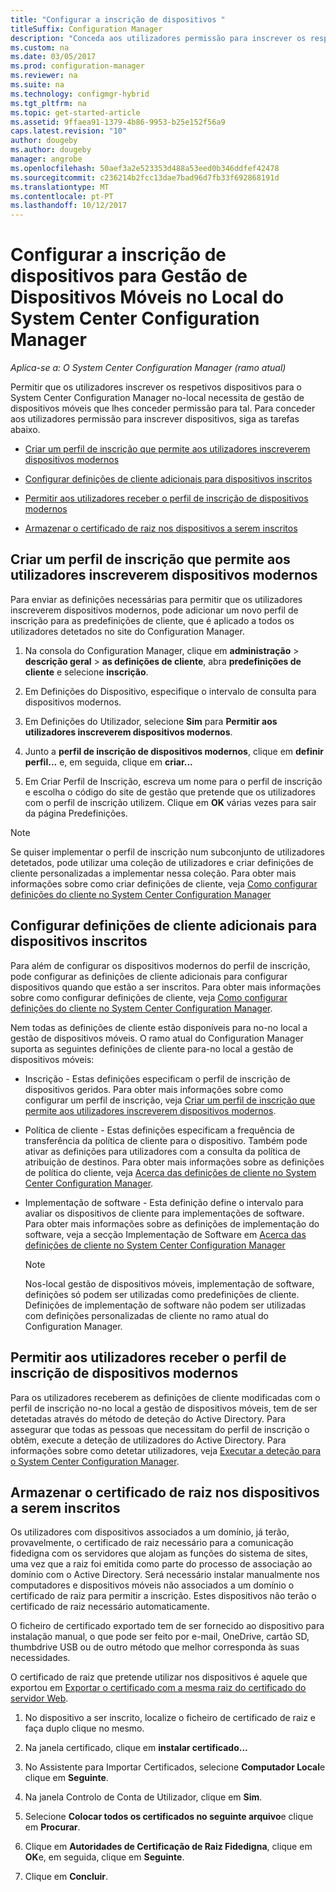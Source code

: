```yaml
---
title: "Configurar a inscrição de dispositivos "
titleSuffix: Configuration Manager
description: "Conceda aos utilizadores permissão para inscrever os respetivos dispositivos para gestão de dispositivos móveis no local no System Center Configuration Manager."
ms.custom: na
ms.date: 03/05/2017
ms.prod: configuration-manager
ms.reviewer: na
ms.suite: na
ms.technology: configmgr-hybrid
ms.tgt_pltfrm: na
ms.topic: get-started-article
ms.assetid: 9ffaea91-1379-4b86-9953-b25e152f56a9
caps.latest.revision: "10"
author: dougeby
ms.author: dougeby
manager: angrobe
ms.openlocfilehash: 50aef3a2e523353d488a53eed0b346ddfef42478
ms.sourcegitcommit: c236214b2fcc13dae7bad96d7fb33f692868191d
ms.translationtype: MT
ms.contentlocale: pt-PT
ms.lasthandoff: 10/12/2017
---
```

# <a name="set-up-device-enrollment-for-on-premises-mobile-device-management-in-system-center-configuration-manager"></a>Configurar a inscrição de dispositivos para Gestão de Dispositivos Móveis no Local do System Center Configuration Manager

*Aplica-se a: O System Center Configuration Manager (ramo atual)*

Permitir que os utilizadores inscrever os respetivos dispositivos para o System Center Configuration Manager no\-local necessita de gestão de dispositivos móveis que lhes conceder permissão para tal. Para conceder aos utilizadores permissão para inscrever dispositivos, siga as tarefas abaixo.

-   [Criar um perfil de inscrição que permite aos utilizadores inscreverem dispositivos modernos](#bkmk_createProf)  

-   [Configurar definições de cliente adicionais para dispositivos inscritos](#bkmk_addClient)  

-   [Permitir aos utilizadores receber o perfil de inscrição de dispositivos modernos](#bkmk_enableUsers)  

-   [Armazenar o certificado de raiz nos dispositivos a serem inscritos](#bkmk_storeCert)  

##  <a name="bkmk_createProf"></a> Criar um perfil de inscrição que permite aos utilizadores inscreverem dispositivos modernos  
 Para enviar as definições necessárias para permitir que os utilizadores inscreverem dispositivos modernos, pode adicionar um novo perfil de inscrição para as predefinições de cliente, que é aplicado a todos os utilizadores detetados no site do Configuration Manager.  

1.  Na consola do Configuration Manager, clique em **administração** > **descrição geral** > **as definições de cliente**, abra **predefinições de cliente** e selecione **inscrição**.  

2.  Em Definições do Dispositivo, especifique o intervalo de consulta para dispositivos modernos.  

3.  Em Definições do Utilizador, selecione **Sim** para **Permitir aos utilizadores inscreverem dispositivos modernos**.  

4.  Junto a **perfil de inscrição de dispositivos modernos**, clique em **definir perfil...**  e, em seguida, clique em **criar...**  

5.  Em Criar Perfil de Inscrição, escreva um nome para o perfil de inscrição e escolha o código do site de gestão que pretende que os utilizadores com o perfil de inscrição utilizem. Clique em **OK** várias vezes para sair da página Predefinições.  

> [!NOTE]  
>  Se quiser implementar o perfil de inscrição num subconjunto de utilizadores detetados, pode utilizar uma coleção de utilizadores e criar definições de cliente personalizadas a implementar nessa coleção. Para obter mais informações sobre como criar definições de cliente, veja [Como configurar definições do cliente no System Center Configuration Manager](../../core/clients/deploy/configure-client-settings.md)  

##  <a name="bkmk_addClient"></a> Configurar definições de cliente adicionais para dispositivos inscritos  
 Para além de configurar os dispositivos modernos do perfil de inscrição, pode configurar as definições de cliente adicionais para configurar dispositivos quando que estão a ser inscritos.  Para obter mais informações sobre como configurar definições de cliente, veja [Como configurar definições do cliente no System Center Configuration Manager](../../core/clients/deploy/configure-client-settings.md).  

 Nem todas as definições de cliente estão disponíveis para no\-no local a gestão de dispositivos móveis. O ramo atual do Configuration Manager suporta as seguintes definições de cliente para\-no local a gestão de dispositivos móveis:  

-   Inscrição - Estas definições especificam o perfil de inscrição de dispositivos geridos. Para obter mais informações sobre como configurar um perfil de inscrição, veja [Criar um perfil de inscrição que permite aos utilizadores inscreverem dispositivos modernos](#bkmk_createProf).  

-   Política de cliente - Estas definições especificam a frequência de transferência da política de cliente para o dispositivo. Também pode ativar as definições para utilizadores com a consulta da política de atribuição de destinos. Para obter mais informações sobre as definições de política do cliente, veja [Acerca das definições de cliente no System Center Configuration Manager](../../core/clients/deploy/about-client-settings.md).  

-   Implementação de software - Esta definição define o intervalo para avaliar os dispositivos de cliente para implementações de software. Para obter mais informações sobre as definições de implementação do software, veja a secção Implementação de Software em [Acerca das definições de cliente no System Center Configuration Manager](../../core/clients/deploy/about-client-settings.md)  

    > [!NOTE]  
    >  Nos\-local gestão de dispositivos móveis, implementação de software, definições só podem ser utilizadas como predefinições de cliente. Definições de implementação de software não podem ser utilizadas com definições personalizadas de cliente no ramo atual do Configuration Manager.  

##  <a name="bkmk_enableUsers"></a> Permitir aos utilizadores receber o perfil de inscrição de dispositivos modernos  
 Para os utilizadores receberem as definições de cliente modificadas com o perfil de inscrição no\-no local a gestão de dispositivos móveis, tem de ser detetadas através do método de deteção do Active Directory. Para assegurar que todas as pessoas que necessitam do perfil de inscrição o obtêm, execute a deteção de utilizadores do Active Directory. Para informações sobre como detetar utilizadores, veja [Executar a deteção para o System Center Configuration Manager](../../core/servers/deploy/configure/run-discovery.md).  

##  <a name="bkmk_storeCert"></a> Armazenar o certificado de raiz nos dispositivos a serem inscritos  
 Os utilizadores com dispositivos associados a um domínio, já terão, provavelmente, o certificado de raiz necessário para a comunicação fidedigna com os servidores que alojam as funções do sistema de sites, uma vez que a raiz foi emitida como parte do processo de associação ao domínio com o Active Directory. Será necessário instalar manualmente nos computadores e dispositivos móveis não associados a um domínio o certificado de raiz para permitir a inscrição. Estes dispositivos não terão o certificado de raiz necessário automaticamente.  

 O ficheiro de certificado exportado tem de ser fornecido ao dispositivo para instalação manual, o que pode ser feito por e-mail, OneDrive, cartão SD, thumbdrive USB ou de outro método que melhor corresponda às suas necessidades.  

 O certificado de raiz que pretende utilizar nos dispositivos é aquele que exportou em [Exportar o certificado com a mesma raiz do certificado do servidor Web](../../mdm/get-started/set-up-certificates-on-premises-mdm.md#bkmk_exportCert).  

1.  No dispositivo a ser inscrito, localize o ficheiro de certificado de raiz e faça duplo clique no mesmo.  

2.  Na janela certificado, clique em **instalar certificado...**  

3.  No Assistente para Importar Certificados, selecione **Computador Local**e clique em **Seguinte**.  

4.  Na janela Controlo de Conta de Utilizador, clique em **Sim**.  

5.  Selecione **Colocar todos os certificados no seguinte arquivo**e clique em **Procurar**.  

6.  Clique em **Autoridades de Certificação de Raiz Fidedigna**, clique em **OK**e, em seguida, clique em **Seguinte**.  

7.  Clique em **Concluir**.  
